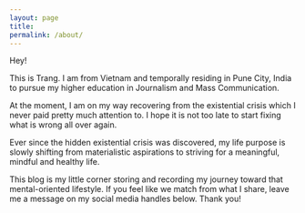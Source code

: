 ```yaml
---
layout: page
title:
permalink: /about/
---
```


Hey!

This is Trang. I am from Vietnam and temporally residing in Pune City, India to pursue my higher education in Journalism and Mass Communication.

At the moment, I am on my way recovering from the existential crisis which I never paid pretty much attention to. I hope it is not too late to start fixing what is wrong all over again.

Ever since the hidden existential crisis was discovered, my life purpose is slowly shifting from materialistic aspirations to striving for a meaningful, mindful and healthy life.

This blog is my little corner storing and recording my journey toward that mental-oriented lifestyle. If you feel like we match from what I share, leave me a message on my social media handles below. Thank you!
